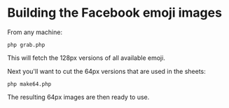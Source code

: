 # Building the Facebook emoji images

From any machine:

    php grab.php

This will fetch the 128px versions of all available emoji.

Next you'll want to cut the 64px versions that are used in the sheets:

    php make64.php

The resulting 64px images are then ready to use.
